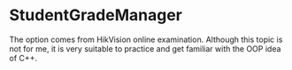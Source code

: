 # StudentGradeManager
The option comes from HikVision online examination. Although this topic is not for me, it is very suitable to practice and get familiar with the OOP idea of C++.
